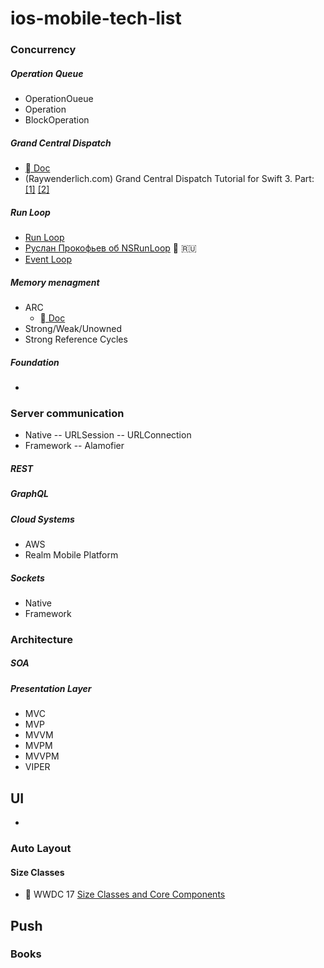 # ios-mobile-tech-list

### Concurrency

##### Operation Queue
- OperationOueue
- Operation
- BlockOperation

##### Grand Central Dispatch
- [ Doc](https://developer.apple.com/library/content/documentation/General/Conceptual/ConcurrencyProgrammingGuide/OperationQueues/OperationQueues.html)
- (Raywenderlich.com) Grand Central Dispatch Tutorial for Swift 3. Part: [[1]](https://www.raywenderlich.com/148513/grand-central-dispatch-tutorial-swift-3-part-1) [[2]](https://www.raywenderlich.com/148515/grand-central-dispatch-tutorial-swift-3-part-2)


##### Run Loop
- [Run Loop](https://www.developer.apple.com/documentation/foundation/runloop)
- [Руслан Прокофьев об NSRunLoop](https://www.youtube.com/watch?v=GfpZ1fBHvxg) 🎦 🇷🇺 
- [Event Loop](https://en.wikipedia.org/wiki/Event_loop)
  
##### Memory menagment
  - ARC
    - [ Doc](https://developer.apple.com/library/content/documentation/Swift/Conceptual/Swift_Programming_Language/AutomaticReferenceCounting.html)
  - Strong/Weak/Unowned
  - Strong Reference Cycles 

##### Foundation
- 

### Server communication
  - Native
    -- URLSession
    -- URLConnection
  - Framework
    -- Alamofier
  
##### REST

##### GraphQL

##### Cloud Systems
  - AWS
  - Realm Mobile Platform

##### Sockets
  - Native
  - Framework

### Architecture

##### SOA
##### Presentation Layer
  - MVC
  - MVP
  - MVVM
  - MVPM
  - MVVPM
  - VIPER
 
 ## UI
 -
 ### Auto Layout
 #### Size Classes
 -  WWDC 17 [Size Classes and Core Components](https://developer.apple.com/videos/play/wwdc2017/812/)

## Push
 
 
### Books

